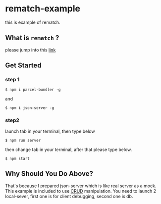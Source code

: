 # rematch-example
this is example of rematch.

## What is `rematch` ?
please jump into this [link](https://rematch.gitbooks.io/rematch/#getting-started)

## Get Started
### step 1
```
$ npm i parcel-bundler -g
```
and

```
$ npm i json-server -g
```

### step2
launch tab in your terminal, then type below
```
$ npm run server
```

then change tab in your terminal, after that please type below.
```
$ npm start
```

## Why Should You Do Above?
That's because I prepared json-server which is like real server as a mock.
This example is included to use [CRUD](https://en.wikipedia.org/wiki/Create,_read,_update_and_delete) manipulation.
You need to launch 2 local-sever, first one is for client debugging, second one is db.